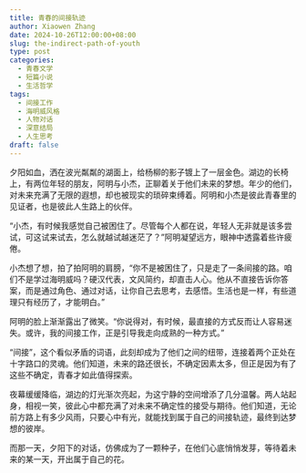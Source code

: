 ```yaml
---
title: 青春的间接轨迹
author: Xiaowen Zhang
date: 2024-10-26T12:00:00+08:00
slug: the-indirect-path-of-youth
type: post
categories:
  - 青春文学
  - 短篇小说
  - 生活哲学
tags:
  - 间接工作
  - 海明威风格
  - 人物对话
  - 深意结局
  - 人生思考
draft: false
---
```


夕阳如血，洒在波光粼粼的湖面上，给杨柳的影子镀上了一层金色。湖边的长椅上，有两位年轻的朋友，阿明与小杰，正聊着关于他们未来的梦想。年少的他们，对未来充满了无限的遐想，却也被现实的琐碎束缚着。阿明和小杰是彼此青春里的见证者，也是彼此人生路上的伙伴。

“小杰，有时候我感觉自己被困住了。尽管每个人都在说，年轻人无非就是该多尝试，可这试来试去，怎么就越试越迷茫了？”阿明凝望远方，眼神中透露着些许疲倦。

小杰想了想，拍了拍阿明的肩膀，“你不是被困住了，只是走了一条间接的路。咱们不是学过海明威吗？硬汉代表，文风简约，却直击人心。他从不直接告诉你答案，而是通过角色、通过对话，让你自己去思考，去感悟。生活也是一样，有些道理只有经历了，才能明白。”

阿明的脸上渐渐露出了微笑。“你说得对，有时候，最直接的方式反而让人容易迷失。或许，我的间接工作，正是引导我走向成熟的一种方式。”

“间接”，这个看似矛盾的词语，此刻却成为了他们之间的纽带，连接着两个正处在十字路口的灵魂。他们知道，未来的路还很长，不确定因素太多，但正是因为有了这些不确定，青春才如此值得探索。

夜幕缓缓降临，湖边的灯光渐次亮起，为这宁静的空间增添了几分温馨。两人站起身，相视一笑，彼此心中都充满了对未来不确定性的接受与期待。他们知道，无论前方路上有多少风雨，只要心中有光，就能找到属于自己的间接轨迹，最终到达梦想的彼岸。

而那一天，夕阳下的对话，仿佛成为了一颗种子，在他们心底悄悄发芽，等待着未来的某一天，开出属于自己的花。